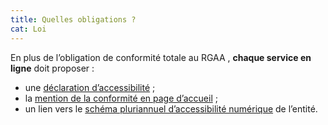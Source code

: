 ```yaml
---
title: Quelles obligations ?
cat: Loi
---
```


En plus de l’obligation de conformité totale au RGAA , **chaque service en ligne** doit proposer :

- une [déclaration d’accessibilité](/obligations/declaration-accessibilite/) ;
- la [mention de la conformité en page d’accueil](/obligations/mentions-et-pages-obligatoires/) ;
- un lien vers le [schéma pluriannuel d’accessibilité numérique](/obligations/schema-pluriannuel/) de l’entité.
